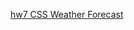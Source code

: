 [hw7 CSS Weather Forecast](https://darynamhappy.github.io/1-front-end/tyshko_daryna/hw7task2/index.html)
